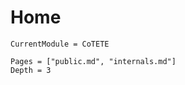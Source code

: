 # Home

```@meta
CurrentModule = CoTETE
```

```@contents
Pages = ["public.md", "internals.md"]
Depth = 3
```
